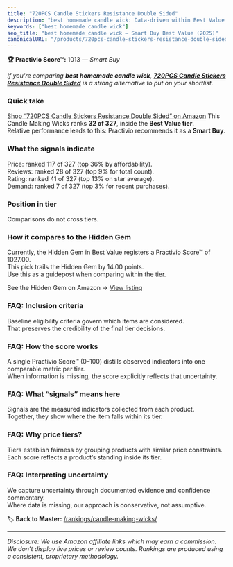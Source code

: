 ```yaml
---
title: "720PCS Candle Stickers Resistance Double Sided"
description: "best homemade candle wick: Data-driven within Best Value ranking using the Practivio Score™. Positioned by quality, value, demand, findability, momentum."
keywords: ["best homemade candle wick"]
seo_title: "best homemade candle wick — Smart Buy Best Value (2025)"
canonicalURL: "/products/720pcs-candle-stickers-resistance-double-sided-B093348DX7/"
---
```


**🏆 Practivio Score™:** 1013 — _Smart Buy_


*If you're comparing **best homemade candle wick**, **[720PCS Candle Stickers Resistance Double Sided](https://www.amazon.com/dp/B093348DX7?tag=practivio-20)** is a strong alternative to put on your shortlist.*
### Quick take
[Shop “720PCS Candle Stickers Resistance Double Sided” on Amazon](https://www.amazon.com/dp/B093348DX7?tag=practivio-20)
This Candle Making Wicks ranks **32 of 327**, inside the **Best Value tier**.  
Relative performance leads to this: Practivio recommends it as a **Smart Buy**.

### What the signals indicate
Price: ranked 117 of 327 (top 36% by affordability).  
Reviews: ranked 28 of 327 (top 9% for total count).  
Rating: ranked 41 of 327 (top 13% on star average).  
Demand: ranked 7 of 327 (top 3% for recent purchases).

### Position in tier
Comparisons do not cross tiers.

### How it compares to the Hidden Gem
Currently, the Hidden Gem in Best Value registers a Practivio Score™ of 1027.00.  
This pick trails the Hidden Gem by 14.00 points.  
Use this as a guidepost when comparing within the tier.  

See the Hidden Gem on Amazon → [View listing](https://www.amazon.com/dp/B097D7S6KB?tag=practivio-20)

### FAQ: Inclusion criteria
Baseline eligibility criteria govern which items are considered.  
That preserves the credibility of the final tier decisions.

### FAQ: How the score works
A single Practivio Score™ (0–100) distills observed indicators into one comparable metric per tier.  
When information is missing, the score explicitly reflects that uncertainty.

### FAQ: What “signals” means here
Signals are the measured indicators collected from each product.  
Together, they show where the item falls within its tier.

### FAQ: Why price tiers?
Tiers establish fairness by grouping products with similar price constraints.  
Each score reflects a product’s standing inside its tier.

### FAQ: Interpreting uncertainty
We capture uncertainty through documented evidence and confidence commentary.  
Where data is missing, our approach is conservative, not assumptive.


🏷️ **Back to Master:** [/rankings/candle-making-wicks/](/rankings/candle-making-wicks/)

---
_Disclosure: We use Amazon affiliate links which may earn a commission. We don’t display live prices or review counts. Rankings are produced using a consistent, proprietary methodology._
